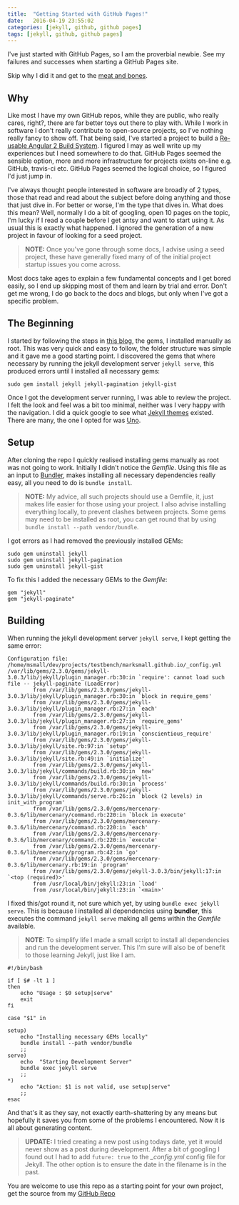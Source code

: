 ```yaml
---
title:  "Getting Started with GitHub Pages!"
date:   2016-04-19 23:55:02
categories: [jekyll, github, github pages]
tags: [jekyll, github, github pages]
---
```

I've just started with GitHub Pages, so I am the proverbial newbie. See my failures and successes
when starting a GitHub Pages site.

Skip why I did it and get to the [meat and bones](#the-beginning).


## Why
Like most I have my own GitHub repos, while they are public, who really cares, right?, there are far better toys out
there to play with. While I work in software I don't really contribute to open-source
projects, so I've nothing really fancy to show off. That being said, I've started a project to build a
[Re-usable Angular 2 Build System](https://github.com/marksmall/node-build-web-app). I figured I may as well write
up my experiences but I need somewhere to do that. GitHub Pages seemed the sensible option, more and more
infrastructure for projects exists on-line e.g. GitHub, travis-ci etc. GitHub Pages seemed the logical choice, so
I figured I'd just jump in.

I've always thought people interested in software are broadly of 2 types, those that read and read about the subject
before doing anything and those that just dive in. For better or worse, I'm the type that dives in. What does this
mean? Well, normally I do a bit of googling, open 10 pages on the topic, I'm lucky if I read a couple before I get
antsy and want to start using it. As usual this is exactly what happened. I ignored the generation of a new project
in favour of looking for a seed project.

> **NOTE:** Once you've gone through some docs, I advise using a seed project, these have generally fixed many of
> of the initial project startup issues you come across.

Most docs take ages to explain a few fundamental concepts and I get bored easily, so I end up skipping most of them
and learn by trial and error. Don't get me wrong, I do go back to the docs and blogs, but only when I've got a
specific problem.


## The Beginning

I started by following the steps in [this blog](https://github.com/poole/poole), the gems, I installed manually as root.
This was very quick and easy to follow, the folder structure was simple and it gave me a good starting point. I discovered
the gems that where necessary by running the jekyll development server `jekyll serve`, this produced errors until I
installed all necessary gems:

`sudo gem install jekyll jekyll-pagination jekyll-gist`

Once I got the development server running, I was able to review the project. I felt the look and feel was a bit too
minimal, neither was I very happy with the navigation. I did a quick google to see what
[Jekyll themes](http://jekyllthemes.org/) existed. There are many, the one I opted for was
[Uno](http://jekyllthemes.org/themes/jekyll-uno/).


## Setup

After cloning the repo I quickly realised installing gems manually as root was not going to work. Initially I didn't
notice the *Gemfile*. Using this file as an input to [Bundler](http://bundler.io/), makes installing
all necessary dependencies really easy, all you need to do is `bundle install`.

> **NOTE:** My advice, all such projects should use a Gemfile, it, just makes life easier for those using your project.
> I also advise installing everything locally, to prevent clashes between projects. Some gems may need to be installed
> as root, you can get round that by using `bundle install --path vendor/bundle`.

I got errors as I had removed the previously installed GEMs:
```
sudo gem uninstall jekyll
sudo gem uninstall jekyll-pagination
sudo gem uninstall jekyll-gist
```

To fix this I added the necessary GEMs to the *Gemfile*:

```
gem "jekyll"
gem "jekyll-paginate"
```


## Building

When running the jekyll development server `jekyll serve`, I kept getting the same error:

```
Configuration file: /home/msmall/dev/projects/testbench/marksmall.github.io/_config.yml
/var/lib/gems/2.3.0/gems/jekyll-3.0.3/lib/jekyll/plugin_manager.rb:30:in `require': cannot load such file -- jekyll-paginate (LoadError)
        from /var/lib/gems/2.3.0/gems/jekyll-3.0.3/lib/jekyll/plugin_manager.rb:30:in `block in require_gems'
        from /var/lib/gems/2.3.0/gems/jekyll-3.0.3/lib/jekyll/plugin_manager.rb:27:in `each'
        from /var/lib/gems/2.3.0/gems/jekyll-3.0.3/lib/jekyll/plugin_manager.rb:27:in `require_gems'
        from /var/lib/gems/2.3.0/gems/jekyll-3.0.3/lib/jekyll/plugin_manager.rb:19:in `conscientious_require'
        from /var/lib/gems/2.3.0/gems/jekyll-3.0.3/lib/jekyll/site.rb:97:in `setup'
        from /var/lib/gems/2.3.0/gems/jekyll-3.0.3/lib/jekyll/site.rb:49:in `initialize'
        from /var/lib/gems/2.3.0/gems/jekyll-3.0.3/lib/jekyll/commands/build.rb:30:in `new'
        from /var/lib/gems/2.3.0/gems/jekyll-3.0.3/lib/jekyll/commands/build.rb:30:in `process'
        from /var/lib/gems/2.3.0/gems/jekyll-3.0.3/lib/jekyll/commands/serve.rb:26:in `block (2 levels) in init_with_program'
        from /var/lib/gems/2.3.0/gems/mercenary-0.3.6/lib/mercenary/command.rb:220:in `block in execute'
        from /var/lib/gems/2.3.0/gems/mercenary-0.3.6/lib/mercenary/command.rb:220:in `each'
        from /var/lib/gems/2.3.0/gems/mercenary-0.3.6/lib/mercenary/command.rb:220:in `execute'
        from /var/lib/gems/2.3.0/gems/mercenary-0.3.6/lib/mercenary/program.rb:42:in `go'
        from /var/lib/gems/2.3.0/gems/mercenary-0.3.6/lib/mercenary.rb:19:in `program'
        from /var/lib/gems/2.3.0/gems/jekyll-3.0.3/bin/jekyll:17:in `<top (required)>'
        from /usr/local/bin/jekyll:23:in `load'
        from /usr/local/bin/jekyll:23:in `<main>'
```

I fixed this/got round it, not sure which yet, by using `bundle exec jekyll serve`. This is because I installed all
dependencies using **bundler**, this executes the command `jekyll serve` making all gems within the *Gemfile* available.

> **NOTE:** To simplify life I made a small script to install all dependencies and run the development server. This
> I'm sure will also be of benefit to those learning Jekyll, just like I am.

```
#!/bin/bash

if [ $# -lt 1 ]
then
    echo "Usage : $0 setup|serve"
    exit
fi

case "$1" in

setup)
    echo "Installing necessary GEMs locally"
    bundle install --path vendor/bundle
    ;;
serve)
    echo  "Starting Development Server"
    bundle exec jekyll serve
    ;;
*)
    echo "Action: $1 is not valid, use setup|serve"
    ;;
esac
```

And that's it as they say, not exactly earth-shattering by any means but hopefully it saves you from some of the
problems I encountered. Now it is all about generating content.

> **UPDATE:** I tried creating a new post using todays date, yet it would never show as a post during development.
> After a bit of googling I found out I had to add `future: true` to the *_config.yml* config file for Jekyll. The
> other option is to ensure the date in the filename is in the past.

You are welcome to use this repo as a starting point for your own project, get the source from my
[GitHub Repo](https://github.com/marksmall/marksmall.github.io.git)
